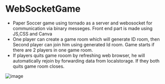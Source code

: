 # WebSocketGame
- Paper Soccer game using tornado as a server and webosocket for communication via binary messeges. Front end part is made using JS,CSS and Canva  
- One player can create a game room which will generate ID room, then Second player can join him using generated Id room. Game starts if there are 2 players in one game room.  
- If players quits game rooom by refreshing web browser, he will automatically rejoin by forwarding data from localstorage. If they both quits game room closes.  

![image](https://user-images.githubusercontent.com/83363990/217093831-7968c529-5282-42ea-bc82-263d47e25f23.png)
